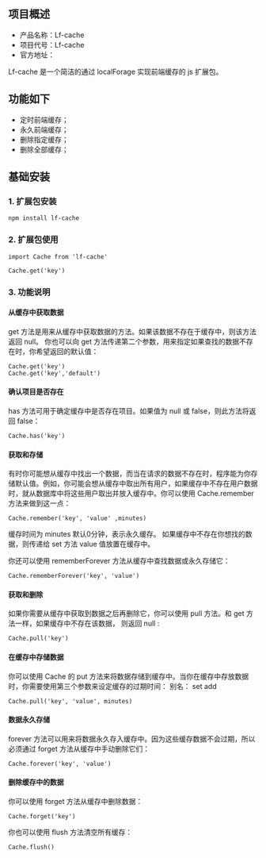 
## 项目概述

* 产品名称：Lf-cache
* 项目代号：Lf-cache
* 官方地址：

Lf-cache 是一个简洁的通过 localForage 实现前端缓存的 js 扩展包。

## 功能如下

- 定时前端缓存；
- 永久前端缓存；
- 删除指定缓存；
- 删除全部缓存；

## 基础安装

### 1. 扩展包安装

```shell
npm install lf-cache
```

### 2. 扩展包使用

```
import Cache from 'lf-cache'

Cache.get('key')
```

### 3. 功能说明

#### 从缓存中获取数据

get 方法是用来从缓存中获取数据的方法。如果该数据不存在于缓存中，则该方法返回 null。
你也可以向 get 方法传递第二个参数，用来指定如果查找的数据不存在时，你希望返回的默认值：

```
Cache.get('key')
Cache.get('key','default')
```

#### 确认项目是否存在

has 方法可用于确定缓存中是否存在项目。如果值为 null 或 false，则此方法将返回 false：

```
Cache.has('key')
```

#### 获取和存储

有时你可能想从缓存中找出一个数据，而当在请求的数据不存在时，程序能为你存储默认值。例如，你可能会想从缓存中取出所有用户，如果缓存中不存在用户数据时，就从数据库中将这些用户取出并放入缓存中。你可以使用 Cache.remember 方法来做到这一点：

```
Cache.remember('key', 'value' ,minutes)
```

缓存时间为 minutes 默认0分钟，表示永久缓存。
如果缓存中不存在你想找的数据，则传递给 set 方法 value 值放置在缓存中。

你还可以使用 rememberForever 方法从缓存中查找数据或永久存储它：

```
Cache.rememberForever('key', 'value')
```

#### 获取和删除

如果你需要从缓存中获取到数据之后再删除它，你可以使用 pull 方法。和 get 方法一样，如果缓存中不存在该数据， 则返回 null :

```
Cache.pull('key')
```

#### 在缓存中存储数据

你可以使用 Cache 的 put 方法来将数据存储到缓存中。当你在缓存中存放数据时，你需要使用第三个参数来设定缓存的过期时间：
别名： set add

```
Cache.pull('key', 'value', minutes)
```

#### 数据永久存储

forever 方法可以用来将数据永久存入缓存中。因为这些缓存数据不会过期，所以必须通过 forget 方法从缓存中手动删除它们：

```
Cache.forever('key', 'value')
```

#### 删除缓存中的数据

你可以使用 forget 方法从缓存中删除数据：

```
Cache.forget('key')
```

你也可以使用 flush 方法清空所有缓存：

```
Cache.flush()
```
